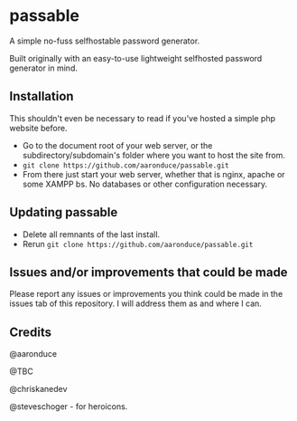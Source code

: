 # passable

A simple no-fuss selfhostable password generator.

Built originally with an easy-to-use lightweight selfhosted password generator in mind.

## Installation

This shouldn't even be necessary to read if you've hosted a simple php website before.

- Go to the document root of your web server, or the subdirectory/subdomain's folder where you want to host the site from.
- `git clone https://github.com/aaronduce/passable.git`
- From there just start your web server, whether that is nginx, apache or some XAMPP bs. No databases or other configuration necessary.

## Updating passable

- Delete all remnants of the last install.
- Rerun `git clone https://github.com/aaronduce/passable.git`

## Issues and/or improvements that could be made

Please report any issues or improvements you think could be made in the issues tab of this repository. I will address them as and where I can.

## Credits

@aaronduce 

@TBC

@chriskanedev

@steveschoger - for heroicons.